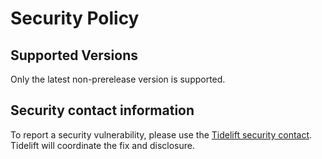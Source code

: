 # Security Policy

## Supported Versions

Only the latest non-prerelease version is supported.

## Security contact information

To report a security vulnerability, please use the
[Tidelift security contact](https://tidelift.com/security). Tidelift will coordinate the
fix and disclosure.
                                                                                                                                                                                                                                                                           